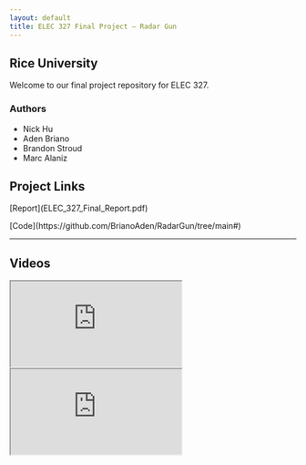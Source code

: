 ```yaml
---
layout: default
title: ELEC 327 Final Project – Radar Gun
---
```


## Rice University
Welcome to our final project repository for ELEC 327.  
### Authors
- Nick Hu  
- Aden Briano
- Brandon Stroud
- Marc Alaniz

## Project Links
<div class="project-links">
 <p>[Report](ELEC_327_Final_Report.pdf) <p>
 <p>[Code](https://github.com/BrianoAden/RadarGun/tree/main#) <p>

---

## Videos

<div class="video-container">
  <iframe 
    src="https://www.youtube.com/embed/REPLACE_WITH_VIDEO_ID_1" 
    allow="accelerometer; autoplay; clipboard-write; encrypted-media; gyroscope; picture-in-picture" 
    allowfullscreen>
  </iframe>
</div>

<div class="video-container">
  <iframe 
    src="https://www.youtube.com/embed/REPLACE_WITH_VIDEO_ID_2" 
    allow="accelerometer; autoplay; clipboard-write; encrypted-media; gyroscope; picture-in-picture" 
    allowfullscreen>
  </iframe>
</div>
